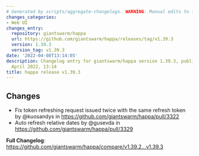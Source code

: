 ```yaml
---
# Generated by scripts/aggregate-changelogs. WARNING: Manual edits to this files will be overwritten.
changes_categories:
- Web UI
changes_entry:
  repository: giantswarm/happa
  url: https://github.com/giantswarm/happa/releases/tag/v1.39.3
  version: 1.39.3
  version_tag: v1.39.3
date: '2022-04-08T13:14:05'
description: Changelog entry for giantswarm/happa version 1.39.3, published on 08
  April 2022, 13:14
title: happa release v1.39.3
---
```


## Changes

* Fix token refreshing request issued twice with the same refresh token by @kuosandys in https://github.com/giantswarm/happa/pull/3322
* Auto refresh relative dates by @gusevda in https://github.com/giantswarm/happa/pull/3329


**Full Changelog**: https://github.com/giantswarm/happa/compare/v1.39.2...v1.39.3
